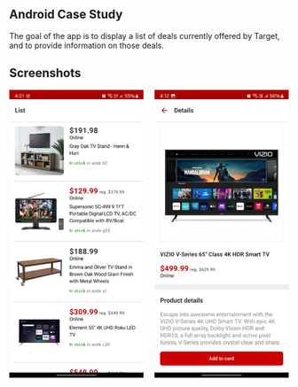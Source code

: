 ## Android Case Study

The goal of the app is to display a list of deals currently offered by Target, and to provide information on those
 deals.

## Screenshots

<div style="display: flex; justify-content: space-between;">
  <img src="screenshots/1.jpeg" alt="Screenshot 1" style="width: 48%;"/>
  <img src="screenshots/2.jpeg" alt="Screenshot 2" style="width: 48%;"/>
</div>

